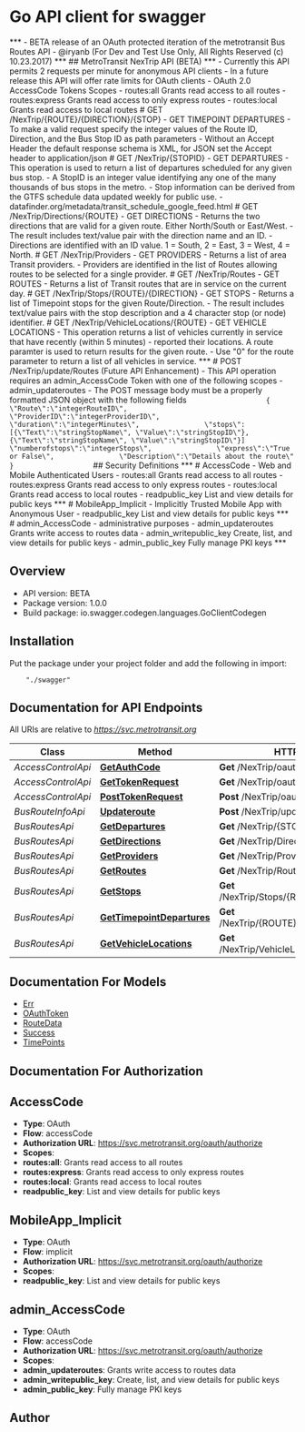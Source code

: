 # Go API client for swagger

***    - BETA release of an OAuth protected iteration of the metrotransit Bus Routes API   - @iryanb (For Dev and Test Use Only, All Rights Reserved (c) 10.23.2017)  ***  ## MetroTransit NexTrip API (BETA)  ***    - Currently this API permits 2 requests per minute for anonymous API clients    - In a future release this API will offer rate limits for OAuth clients   - OAuth 2.0 AccessCode Tokens Scopes           - routes:all                  Grants read access to all routes       - routes:express              Grants read access to only express routes       - routes:local                Grants read access to local routes    # GET /NexTrip/{ROUTE}/{DIRECTION}/{STOP}    - GET TIMEPOINT DEPARTURES   - To make a valid request specify the integer values of the Route ID, Direction, and the Bus Stop ID as path parameters   - Without an Accept Header the default response schema is XML, for JSON set the Accept header to application/json       # GET /NexTrip/{STOPID}      - GET DEPARTURES   - This operation is used to return a list of departures scheduled for any given bus stop.    - A StopID is an integer value identifying any one of the many thousands of bus stops in the metro.    - Stop information can be derived from the GTFS schedule data updated weekly for public use.    - datafinder.org/metadata/transit_schedule_google_feed.html    # GET /NexTrip/Directions/{ROUTE}    - GET DIRECTIONS   - Returns the two directions that are valid for a given route. Either North/South or East/West.    - The result includes text/value pair with the direction name and an ID.    - Directions are identified with an ID value. 1 = South, 2 = East, 3 = West, 4 = North.     # GET /NexTrip/Providers    - GET PROVIDERS   - Returns a list of area Transit providers.    - Providers are identified in the list of Routes allowing routes to be selected for a single provider.     # GET /NexTrip/Routes    - GET ROUTES    - Returns a list of Transit routes that are in service on the current day.    # GET /NexTrip/Stops/{ROUTE}/{DIRECTION}    - GET STOPS   - Returns a list of Timepoint stops for the given Route/Direction.    - The result includes text/value pairs with the stop description and a 4 character stop (or node) identifier.     # GET /NexTrip/VehicleLocations/{ROUTE}    - GET VEHICLE LOCATIONS   - This operation returns a list of vehicles currently in service that have recently (within 5 minutes)    - reported their locations. A route paramter is used to return results for the given route.    - Use \"0\" for the route parameter to return a list of all vehicles in service.     ***    # POST /NexTrip/update/Routes (Future API Enhancement)       - This API operation requires an admin_AccessCode Token with one of the following scopes           - admin_updateroutes    - The POST message body must be a properly formatted JSON object with the following fields         ```                    {               \"Route\":\"integerRouteID\",                \"ProviderID\":\"integerProviderID\",                \"duration\":\"integerMinutes\",                \"stops\":[{\"Text\":\"stringStopName\", \"Value\":\"stringStopID\"},{\"Text\":\"stringStopName\", \"Value\":\"stringStopID\"}]               \"numberofstops\":\"integerStops\",                \"express\":\"True or False\",                \"Description\":\"Details about the route\"             }                    ```  ## Security Definitions        ***   # AccessCode        - Web and Mobile Authenticated Users              - routes:all                  Grants read access to all routes         - routes:express              Grants read access to only express routes         - routes:local                Grants read access to local routes         - readpublic_key              List and view details for public keys             ***   # MobileApp_Implicit     - Implicitly Trusted Mobile App with Anonymous User           - readpublic_key              List and view details for public keys            ***   # admin_AccessCode     - administrative purposes          - admin_updateroutes          Grants write access to routes data         - admin_writepublic_key       Create, list, and view details for public keys         - admin_public_key            Fully manage PKI keys    *** 

## Overview

- API version: BETA
- Package version: 1.0.0
- Build package: io.swagger.codegen.languages.GoClientCodegen

## Installation
Put the package under your project folder and add the following in import:
```
    "./swagger"
```

## Documentation for API Endpoints

All URIs are relative to *https://svc.metrotransit.org*

Class | Method | HTTP request | Description
------------ | ------------- | ------------- | -------------
*AccessControlApi* | [**GetAuthCode**](docs/AccessControlApi.md#getauthcode) | **Get** /NexTrip/oauth20/authorize | 
*AccessControlApi* | [**GetTokenRequest**](docs/AccessControlApi.md#gettokenrequest) | **Get** /NexTrip/oauth20/token | 
*AccessControlApi* | [**PostTokenRequest**](docs/AccessControlApi.md#posttokenrequest) | **Post** /NexTrip/oauth20/token | 
*BusRouteInfoApi* | [**Updateroute**](docs/BusRouteInfoApi.md#updateroute) | **Post** /NexTrip/update/{ROUTE} | 
*BusRoutesApi* | [**GetDepartures**](docs/BusRoutesApi.md#getdepartures) | **Get** /NexTrip/{STOPID} | 
*BusRoutesApi* | [**GetDirections**](docs/BusRoutesApi.md#getdirections) | **Get** /NexTrip/Directions/{ROUTE} | 
*BusRoutesApi* | [**GetProviders**](docs/BusRoutesApi.md#getproviders) | **Get** /NexTrip/Providers | 
*BusRoutesApi* | [**GetRoutes**](docs/BusRoutesApi.md#getroutes) | **Get** /NexTrip/Routes | 
*BusRoutesApi* | [**GetStops**](docs/BusRoutesApi.md#getstops) | **Get** /NexTrip/Stops/{ROUTE}/{DIRECTION} | 
*BusRoutesApi* | [**GetTimepointDepartures**](docs/BusRoutesApi.md#gettimepointdepartures) | **Get** /NexTrip/{ROUTE}/{DIRECTION}/{STOP} | 
*BusRoutesApi* | [**GetVehicleLocations**](docs/BusRoutesApi.md#getvehiclelocations) | **Get** /NexTrip/VehicleLocations/{ROUTE} | 


## Documentation For Models

 - [Err](docs/Err.md)
 - [OAuthToken](docs/OAuthToken.md)
 - [RouteData](docs/RouteData.md)
 - [Success](docs/Success.md)
 - [TimePoints](docs/TimePoints.md)


## Documentation For Authorization


## AccessCode

- **Type**: OAuth
- **Flow**: accessCode
- **Authorization URL**: https://svc.metrotransit.org/oauth/authorize
- **Scopes**: 
 - **routes:all**: Grants read access to all routes
 - **routes:express**: Grants read access to only express routes
 - **routes:local**: Grants read access to local routes
 - **readpublic_key**: List and view details for public keys

## MobileApp_Implicit

- **Type**: OAuth
- **Flow**: implicit
- **Authorization URL**: https://svc.metrotransit.org/oauth/authorize
- **Scopes**: 
 - **readpublic_key**: List and view details for public keys

## admin_AccessCode

- **Type**: OAuth
- **Flow**: accessCode
- **Authorization URL**: https://svc.metrotransit.org/oauth/authorize
- **Scopes**: 
 - **admin_updateroutes**: Grants write access to routes data
 - **admin_writepublic_key**: Create, list, and view details for public keys
 - **admin_public_key**: Fully manage PKI keys


## Author



